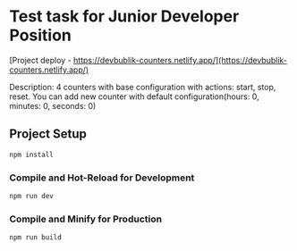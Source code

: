 # Test task for Junior Developer Position

[Project deploy - https://devbublik-counters.netlify.app/](https://devbublik-counters.netlify.app/)

Description: 4 counters with base configuration with actions: start, stop, reset.
You can add new counter with default configuration(hours: 0, minutes: 0, seconds: 0)

## Project Setup

```sh
npm install
```

### Compile and Hot-Reload for Development

```sh
npm run dev
```

### Compile and Minify for Production

```sh
npm run build
```
